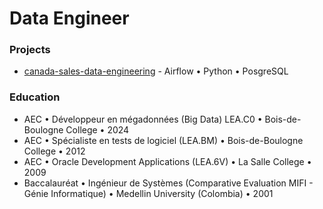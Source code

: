 # Data Engineer

### Projects

*  [canada-sales-data-engineering](https://github.com/cpelaezdc/canada-sales-data-engineering-project) - Airflow • Python • PosgreSQL




### Education
*  AEC • Développeur en mégadonnées (Big Data) LEA.C0 • Bois-de-Boulogne College • 2024
*  AEC • Spécialiste en tests de logiciel (LEA.BM) • Bois-de-Boulogne College • 2012
*  AEC • Oracle Development Applications (LEA.6V)	• La Salle College • 2009
*  Baccalauréat • Ingénieur de Systèmes (Comparative Evaluation MIFI  - Génie Informatique) • Medellin University (Colombia) • 2001


